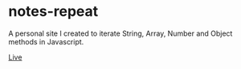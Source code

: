 # notes-repeat

 A personal site I created to iterate String, Array, Number and Object methods in Javascript.

[Live](https://burakkrt.github.io/notes-repeat/)
